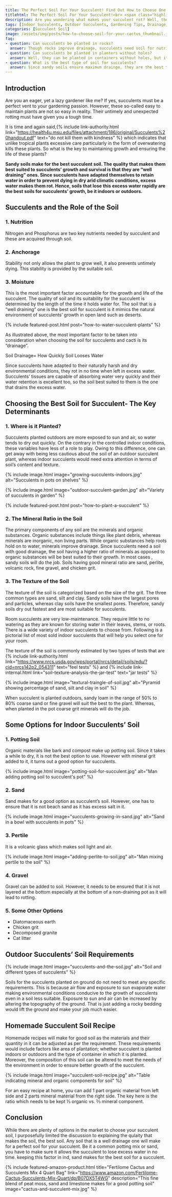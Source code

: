 ```yaml
--- 
title: The Perfect Soil For Your Succulent! Find Out How to Choose One.
titlehtml: The Perfect Soil For Your Succulent!<br> <span class="highlight">Find Out How to Choose One.</span>
description: Are you wondering what makes your succulent rot? Well, the answer is pretty simple&#58; the wrong type of soil. Knowing that “effective drainage” is the factor that makes the soil best suited for succulents’ growth will help you choose the perfect soil for your succulent.  
tags: [Indoor Succulents, Outdoor Succulents, Gardening Tips, Drainage, Watering Tips]
categories: [Succulent Soil]
image: /assets/img/posts/how-to-choose-soil-for-your-cactus_thumbnail.jpg
faq: 
- question: Can succulents be planted in rocks? 
  answer: Though rocks improve drainage, succulents need soil for nutrients or else they will not be able to survive
- question: Can succulents be planted in planters without holes?
  answer: Well, they can be planted in containers without holes, but it will not be a wise choice as holes make water drainage easy
- question: What is the best type of soil for succulents?
  answer: Since sandy soils ensure maximum drainge, they are the best type of soil for succulents
---
```


## Introduction

Are you an eager, yet a lazy gardener like me? If yes, succulents must be a perfect vent to your gardening passion. However, these so-called easy to maintain plants are not so easy in reality. Their untimely and unexpected rotting must have given you a tough time. 

It is time and again said,{% include link-authority.html link="https://health4u.msu.edu/files/attachment/186/original/Succulents%20handout.pdf" text="do not kill them with kindness" %}  which indicates that unlike tropical plants excessive care particularly in the form of overwatering kills these plants. So what is the key to maintaining growth and ensuring the life of these plants? 

**Sandy soils make for the best succulent soil. The quality that makes them best suited to succulents’ growth and survival is that they are “well draining” ones. Since succulents have adapted themselves to retain water in order to prevent dying in dry arid climatic conditions, excess water makes them rot. Hence, soils that lose this excess water rapidly are the best soils for succulents’ growth, be it indoors or outdoors.**

## Succulents and the Role of the Soil

### 1. Nutrition

Nitrogen and Phosphorus are two key nutrients needed by succulent and these are acquired through soil. 

### 2. Anchorage

Stability not only allows the plant to grow well, it also prevents untimely dying. This stability is provided by the suitable soil. 

### 3. Moisture

This is the most important factor accountable for the growth and life of the succulent. The quality of soil and its suitability for the succulent is determined by the length of the time it holds water for. The soil that is a “well draining” one is the best soil for succulent is it mimics the natural environment of succulents’ growth in open land such as deserts. 

{% include featured-post.html post="how-to-water-succulent-plants" %}

As illustrated above, the most important factor to be taken into consideration when choosing the soil for succulents and cacti is its “drainage”. 

Soil Drainage= How Quickly Soil Looses Water 

Since succulents have adapted to their naturally harsh and dry environmental conditions, they rot in no time when left in excess water. Succulents’ tissues are capable of absorbing water very quickly and their water retention is excellent too, so the soil best suited to them is the one that drains the excess water. 

## Choosing the Best Soil for Succulent- The Key Determinants 

### 1. Where is it Planted?

Succulents planted outdoors are more exposed to sun and air, so water tends to dry out quickly. On the contrary in the controlled indoor conditions, these variables have less of a role to play. Owing to this difference, one can get away with being less cautious about the soil of an outdoor succulent plant, whereas indoor succulents would need extra attention in terms of soil’s content and texture. 

{% include image.html image="growing-succulents-indoors.jpg" alt="Succulents in pots on shelves" %}

{% include image.html image="outdoor-succulent-garden.jpg" alt="Variety of succulents in garden" %}

{% include featured-post.html post="how-to-plant-a-succulent" %}

### 2. The Mineral Ratio in the Soil 

The primary components of any soil are the minerals and organic substances. Organic substances include things like plant debris, whereas minerals are inorganic, non living parts. While organic substances help roots hold on to water, minerals improve drainage. Since succulents need a soil with good drainage, the soil having a higher ratio of minerals as opposed to organic substances will be best suited to their growth. In most cases , sandy soils will do the job. Soils having good mineral ratio are sand, perlite, volcanic rock, fine gravel, and chicken grit. 

### 3. The Texture of the Soil

The texture of the soil is categorized based on the size of the grit. The three common types are sand, silt and clay. Sandy soils have  the largest pores and particles, whereas clay soils have the smallest pores. Therefore, sandy soils dry out fastest and are most suitable for succulents. 

Room succulents are very low-maintenance. They require little to no watering as they are known for storing water in their leaves, stems, or roots. There is a wide variety of indoor succulents to choose from. Following is a pictorial list of most sold indoor succulents that will help you select one for your room.

The texture of the soil is commonly estimated by two types of tests that are {% include link-authority.html link="https://www.nrcs.usda.gov/wps/portal/nrcs/detail/soils/edu/?cid=nrcs142p2_054311" text="feel tests" %} and {% include link-internal.html link="soil-texture-analysis-the-jar-test" text="jar tests" %}

{% include image.html image="textural-traingle-of-soil.jpg" alt="Pyramid showing percentage of sand, silt and clay in soil" %}

When succulent is planted outdoors, sandy loam in the range of 50% to 80% coarse sand or fine gravel will suit the best to the plant. Whereas, when planted in the pot coarse grit minerals will do the job. 

## Some Options for Indoor Succulents’ Soil

### 1. Potting Soil

Organic materials like bark and compost make up potting soil. Since it takes a while to dry, it is not the best option to use. However with mineral grit added to it, it turns out a good option for succulents. 

{% include image.html image="potting-soil-for-succulent.jpg" alt="Man adding potting soil to succulent's pot" %}

### 2. Sand 

Sand makes for a good option as succulent’s soil. However, one has to ensure that it is not beach sand as it has excess salt in it. 

{% include image.html image="succulents-growing-in-sand.jpg" alt="Sand in a bowl with succulents in pots" %}

### 3. Pertile

It is a volcanic glass which makes soil light and air.

{% include image.html image="adding-perlite-to-soil.jpg" alt="Man mixing pertile to the soil" %}

### 4. Gravel

Gravel can be added to soil. However, it needs to be ensured that it is not layered at the bottom  especially at the bottom of a non-draining pot as it will lead to rotting. 

### 5. Some Other Options

- Diatomaceous earth
- Chicken grit
- Decomposed granite
- Cat litter

## Outdoor Succulents’ Soil Requirements

{% include image.html image="succulents-and-the-soil.jpg" alt="Soil and different types of succulents" %}

Soils for the succulents planted on ground do not need to meet any specific requirements. This is because air flow and exposure to sun evaporate water making environmental conditions conducive to the growth of succulents even in a soil less suitable. Exposure to sun and air can be increased by altering the topography of the ground. That is just adding a rocky bedding would lift the ground and make your job much easier. 

## Homemade Succulent Soil Recipe

Homemade recipes will make for good soil as the materials and their quantity in it can be adjusted as per the requirement. These requirements would include factors like area of plantation; whether succulent is planted indoors or outdoors and the type of container in which it is planted. Moreover, the composition of this soil can be altered to meet the needs of the environment in order to ensure better growth of the succulent. 

{% include image.html image="succulent-soil-recipe.jpg" alt="Table indicating mineral and organic components for soil" %}

For an easy recipe at home, you can add 1 part organic material from left side and 2 parts mineral material from the right side. The key here is the ratio which needs to be kept ⅓ organic vs. ⅔ mineral component. 

## Conclusion 

While there are plenty of options in the market to choose your succulent soil, I purposefully limited the discussion to explaining the qulaity that makes the soil, the best soil. Any soil that is a well drainage one will make for a perfect soil for your succulent. Be it a common potting mix or sand, you have to make sure it allows the succulent to lose excess water in no time. keeping this factor in ind, sand makes for the best soil for a succulent. 

{% include featured-amazon-product.html title="Fertilome Cactus and Succulents Mix 4 Quart Bag" link="https://www.amazon.com/Fertilome-Cactus-Succulents-Mix-Quart/dp/B07DX5T4WG" description="This fine blend of peat moss, sand and limestone makes for a good potting soil" image="cactus-and-succulent-mix.jpg" %}




